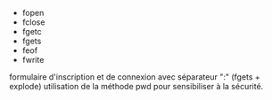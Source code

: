 
 - fopen
 - fclose
 - fgetc
 - fgets
 - feof
 - fwrite 

 formulaire d'inscription et de connexion avec séparateur ":" (fgets + explode)
 utilisation de la méthode pwd pour sensibiliser à la sécurité.
